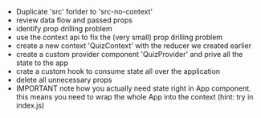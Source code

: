 - Duplicate 'src' forlder to 'src-no-context'
- review data flow and passed props
- identify prop drilling problem
- use the context api to fix the (very small) prop drilling problem
- create a new context 'QuizContext' with the reducer we created earlier
- create a custom provider component 'QuizProvider' and prive all the state to the app
- crate a custom hook to consume state all over the application
- delete all unnecessary props
- IMPORTANT note how you actually need state right in App component.
  this means you need to wrap the whole App into the context (hint: try in index.js)
